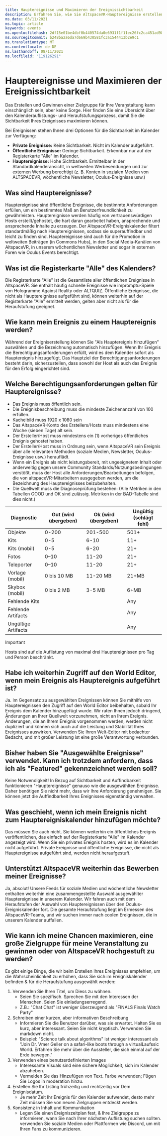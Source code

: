 ```yaml
---
title: Hauptereignisse und Maximieren der Ereignissichtbarkeit
description: Erfahren Sie, wie Sie AltspaceVR-Hauptereignisse erstellen und konfigurieren und gleichzeitig ihre Sichtbarkeit maximieren.
ms.date: 03/11/2021
ms.topic: article
keywords: events
ms.openlocfilehash: 2df15e01be4dbf0b440574da0e6931f1f11ec26fc2ca451ad98858db624e1f1f
ms.sourcegitcommit: b248ba2a6da7d669b430581fc3a1544413b2e9c1
ms.translationtype: MT
ms.contentlocale: de-DE
ms.lasthandoff: 08/11/2021
ms.locfileid: "119126291"
---
```

# <a name="main-events-and-maximizing-event-visibility"></a>Hauptereignisse und Maximieren der Ereignissichtbarkeit

Das Erstellen und Gewinnen einer Zielgruppe für Ihre Veranstaltung kann einschänglich sein, aber keine Sorge. Hier finden Sie eine Übersicht über den Kalenderauflistungs- und Heraufstufungsprozess, damit Sie die Sichtbarkeit Ihres Ereignisses maximieren können.

Bei Ereignissen stehen Ihnen drei Optionen für die Sichtbarkeit im Kalender zur Verfügung:

* **Private Ereignisse:** Keine Sichtbarkeit. Nicht im Kalender aufgeführt.
* **Öffentliche Ereignisse:** Geringe Sichtbarkeit. Erkennbar nur auf der Registerkarte "Alle" im Kalender.
* **Hauptereignisse:** Hohe Sichtbarkeit. Ermittelbar in der Standardkalenderansicht, in weltweiten Werbesendungen und zur externen Werbung berechtigt (z. B. Konten in sozialen Medien von ALTSPACEVR, wöchentliche Newsletter, Oculus-Ereignisse usw.)

## <a name="what-are-main-events"></a>Was sind Hauptereignisse?

Hauptereignisse sind öffentliche Ereignisse, die bestimmte Anforderungen erfüllen, um ein bestimmtes Maß an Benutzerfreundlichkeit zu gewährleisten. Hauptereignisse werden häufig von vertrauenswürdigen Hosts erstellt/gehostet, die hart daran gearbeitet haben, ansprechende und ansprechende Inhalte zu erzeugen. Der AltspaceVR-Ereigniskalender filtert standardmäßig nach Hauptereignissen, sodass sie superauffindbar und leicht zu finden sind. Hauptereignisse sind auch für die Promotion in weltweiten Beiträgen (in Commons Hubs), in den Social Media-Kanälen von AltspaceVR, in unserem wöchentlichen Newsletter und sogar in externen Foren wie Oculus Events berechtigt.

## <a name="what-is-the-all-tab-of-the-calendar"></a>Was ist die Registerkarte "Alle" des Kalenders?

Die Registerkarte "Alle" ist die Gesamtliste aller öffentlichen Ereignisse in AltspaceVR. Sie enthält häufig schnelle Ereignisse wie impromptu-Spiele von Hologramme Against Reality oder ALTQUIZ. Öffentliche Ereignisse, die nicht als Hauptereignisse aufgeführt sind, können weiterhin auf der Registerkarte "Alle" ermittelt werden, gelten aber nicht als für die Heraufstufung geeignet.

## <a name="how-can-my-event-become-a-main-event"></a>Wie kann mein Ereignis zu einem Hauptereignis werden?

Während der Ereigniserstellung können Sie "Als Hauptereignis hinzufügen" auswählen und die Bezeichnung automatisch hinzufügen. Wenn Ihr Ereignis die Berechtigungsanforderungen erfüllt, wird es dem Kalender sofort als Hauptereignis hinzugefügt. Das Hauptziel der Berechtigungsanforderungen besteht darin, sicherzustellen, dass sowohl der Host als auch das Ereignis für den Erfolg eingerichtet sind.

## <a name="what-are-the-eligibility-requirements-for-main-events"></a>Welche Berechtigungsanforderungen gelten für Hauptereignisse?

* Das Ereignis muss öffentlich sein.
* Die Ereignisbeschreibung muss die mindeste Zeichenanzahl von 100 erfüllen.
* Kachelbild muss 1920 x 1080 sein
* Das AltspaceVR-Konto des Erstellers/Hosts muss mindestens eine Woche (sieben Tage) alt sein.
* Der Ersteller/Host muss mindestens ein (1) vorheriges öffentliches Ereignis gehostet haben.
* Der Ersteller/Host muss in Ordnung sein, wenn AltspaceVR sein Ereignis über alle relevanten Methoden (soziale Medien, Newsletter, Oculus-Ereignisse usw.) herauflädt.
* Wenn ein Ereignis als nicht leistungsbereit, mit ungeeignetem Inhalt oder anderweitig gegen unsere Community Standards/Nutzungsbedingungen verstößt, muss der Host alle Anforderungen/Bearbeitungen befolgen, die von altspaceVR-Mitarbeitern ausgegeben werden, um die Bezeichnung des Hauptereignisses beizubehalten.
* Die Quellwelt muss die Diagnoseprüfung bestehen: (Alle Metriken in den Tabellen GOOD und OK sind zulässig. Metriken in der BAD-Tabelle sind dies nicht.)

| Diagnostic | Gut (wird übergeben) | Ok (wird übergeben) | Ungültig (schlägt fehl) |
|---|---|---|---|
| Objekte | 0-200 | 201-500 | 501+ |
| Kits | 0-5 | 6-10 | 11+ |
| Kits (mobil) | 0-5 | 6-20 | 21+ |
| Fotos | 0–10 | 11-20 | 21+ |
| Teleporter | 0–10 | 11-20 | 21+ |
| Vorlage (mobil) | 0 bis 10 MB | 11-20 MB | 21+MB |
| Skybox (mobil) | 0 bis 2 MB | 3-5 MB | 6+MB |
| Fehlende Kits |  |  | Any |
| Fehlende Artifacts |  |  | Any |
| Ungültige Artifacts |  |  | Any |

> [!IMPORTANT]
> Hosts sind auf die Auflistung von maximal drei Hauptereignissen pro Tag und Person beschränkt.  

## <a name="will-i-still-have-access-to-the-world-editor-if-my-event-is-listed-as-a-main-event"></a>Habe ich weiterhin Zugriff auf den World Editor, wenn mein Ereignis als Hauptereignis aufgeführt ist?

Ja. Im Gegensatz zu ausgewählten Ereignissen können Sie mithilfe von Hauptereignissen den Zugriff auf den World Editor beibehalten, sobald Ihr Ereignis dem Kalender hinzugefügt wurde. Wir raten Ihnen jedoch dringend, Änderungen an Ihrer Quellwelt vorzunehmen, nicht an Ihrem Ereignis. Änderungen, die an Ihrem Ereignis vorgenommen werden, werden nicht dupliziert und können sich auch auf die Leistung und Stabilität Ihres Ereignisses auswirken. Verwenden Sie Ihren Welt-Editor mit bedachter Bedacht, und mit großer Leistung ist eine große Verantwortung verbunden.

## <a name="you-used-to-have-featured-events-can-i-still-request-to-be-featured"></a>Bisher haben Sie "Ausgewählte Ereignisse" verwendet. Kann ich trotzdem anfordern, dass ich als "Featured" gekennzeichnet werden soll?

Keine Notwendigkeit! In Bezug auf Sichtbarkeit und Auffindbarkeit funktionieren "Hauptereignisse" genauso wie die ausgewählten Ereignisse. Daher benötigen Sie nicht mehr, dass wir Ihre Anforderung genehmigen. Sie können jetzt die Auffindbarkeit Ihres Ereignisses eigenständig verwalten.

## <a name="what-if-i-dont-want-to-add-my-event-to-the-main-events-calendar"></a>Was geschieht, wenn ich mein Ereignis nicht zum Hauptereigniskalender hinzufügen möchte?

Das müssen Sie auch nicht. Sie können weiterhin ein öffentliches Ereignis veröffentlichen, das einfach auf der Registerkarte "Alle" im Kalender angezeigt wird. Wenn Sie ein privates Ereignis hosten, wird es im Kalender nicht aufgeführt. Private Ereignisse und öffentliche Ereignisse, die nicht als Hauptereignisse aufgeführt sind, werden nicht heraufgestuft.

## <a name="will-altspacevr-still-help-promote-my-events"></a>Unterstützt AltspaceVR weiterhin das Bewerben meiner Ereignisse?

Ja, absolut! Unsere Feeds für soziale Medien und wöchentliche Newsletter enthalten weiterhin eine zusammengestellte Auswahl ausgewählter Hauptereignisse in unserem Kalender. Wir fahren auch mit dem Heraufstufen der Auswahl von Hauptereignissen über den Oculus-Ereigniskalender fort. Die gesamte Heraufstufung liegt im Ermessen des AltspaceVR-Teams, und wir suchen immer nach coolen Ereignissen, die in unserem Kalender auffallen.

## <a name="how-can-i-maximize-my-chances-of-attracting-a-large-audience-to-my-event-or-being-promoted-by-altspacevr"></a>Wie kann ich meine Chancen maximieren, eine große Zielgruppe für meine Veranstaltung zu gewinnen oder von AltspaceVR hochgestuft zu werden?

Es gibt einige Dinge, die wir beim Erstellen Ihres Ereignisses empfehlen, um die Wahrscheinlichkeit zu erhöhen, dass Sie sich im Ereigniskalender befinden & für die Heraufstufung ausgewählt werden:

1. Verwenden Sie Ihren Titel, um Diess zu wähnen.
    * Seien Sie spezifisch. Sprechen Sie mit den Interessen der Menschen. Seien Sie einladungserregend.
    * Z.B.: "Chat Chat" ist weniger überzeugend als "FINALS Finals Watch Party"
2. Schreiben einer kurzen, aber informativen Beschreibung
    * Informieren Sie die Benutzer darüber, was sie erwartet. Halten Sie es kurz, aber interessant. Seien Sie nicht kryptisch. Verwenden Sie markdown nicht.
    * Beispiel: "Science talk about algorithms" ist weniger interessant als "Join Dr. Vmer Geller on a safari-like boots through a virtualLaufssic World. Erfahren Sie mehr über die Aussteller, die sich einmal auf der Erde bewegen."
3. Verwenden eines benutzerdefinierten Images
    * Interessante Visuals sind eine sichere Möglichkeit, sich im Kalender abzuheben.
    * Vermeiden Sie das Hinzufügen von Text. Farbe verwenden; Fügen Sie Logos in moderation hinzu.
4. Erstellen Sie Ihr Listing frühzeitig und rechtzeitig vor Dem Ereignisdatum.
    * Je mehr Zeit Ihr Ereignis für den Kalender aufwendet, desto mehr Zeit müssen Sie von neuen Zielgruppen entdeckt werden.
5. Konsistenz in Inhalt und Kommunikation
    * Legen Sie einen Ereigniszeitplan fest, & Ihre Zielgruppe zu informieren, wann Sie nach Ihrer nächsten Auflistung suchen sollten. verwenden Sie soziale Medien oder Plattformen wie Discord, um mit Ihren Fans zu kommunizieren.